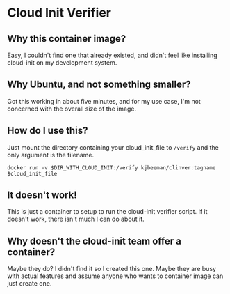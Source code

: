 # Cloud Init Verifier

## Why this container image?

Easy, I couldn't find one that already existed, and didn't feel like installing cloud-init on my development system.

## Why Ubuntu, and not something smaller?

Got this working in about five minutes, and for my use case, I'm not concerned with the overall size of the image. 

## How do I use this?

Just mount the directory containing your cloud_init_file to `/verify` and the only argument is the filename. 

`docker run -v $DIR_WITH_CLOUD_INIT:/verify kjbeeman/clinver:tagname $cloud_init_file`


## It doesn't work!

This is just a container to setup to run the cloud-init verifier script. If it doesn't work, there isn't much I can do about it. 

## Why doesn't the cloud-init team offer a container?

Maybe they do? I didn't find it so I created this one. Maybe they are busy with actual features and assume anyone who wants to container image can just create one. 

